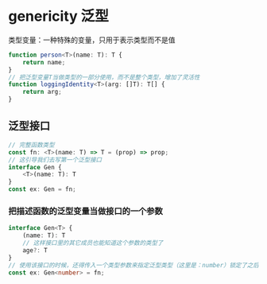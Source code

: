 # genericity 泛型

类型变量：一种特殊的变量，只用于表示类型而不是值

```ts
function person<T>(name: T): T {
    return name;
}
// 把泛型变量T当做类型的一部分使用，而不是整个类型，增加了灵活性
function loggingIdentity<T>(arg: []T): T[] {
    return arg;
}
```

## 泛型接口

```ts
// 完整函数类型
const fn: <T>(name: T) => T = (prop) => prop;
// 这引导我们去写第一个泛型接口
interface Gen {
    <T>(name: T): T
}
const ex: Gen = fn;
```

### 把描述函数的泛型变量当做接口的一个参数

```ts
interface Gen<T> {
    (name: T): T
    // 这样接口里的其它成员也能知道这个参数的类型了
    age?: T
}
// 使用该接口的时候，还得传入一个类型参数来指定泛型类型（这里是：number）锁定了之后代码里使用的类型
const ex: Gen<number> = fn;
```
